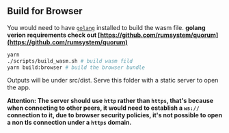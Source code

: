 ## Build for Browser

You would need to have [`golang`](https://go.dev/) installed to build the wasm file.
**golang verion requirements check out [https://github.com/rumsystem/quorum](https://github.com/rumsystem/quorum)**

```sh
yarn
./scripts/build_wasm.sh # build wasm fild
yarn build:browser # build the browser bundle
```

Outputs will be under src/dist. Serve this folder with a static server to open the app.

**Attention: The server should use `http` rather than `https`, that's because when connecting to other peers, it would need to establish a `ws://` connection to it, due to browser security policies, it's not possible to open a non tls connection under a `https` domain.**
